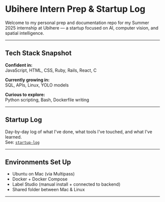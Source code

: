 # Ubihere Intern Prep & Startup Log

Welcome to my personal prep and documentation repo for my Summer 2025 internship at Ubihere — a startup focused on AI, computer vision, and spatial intelligence.

---

## Tech Stack Snapshot

**Confident in:**  
JavaScript, HTML, CSS, Ruby, Rails, React, C

**Currently growing in:**  
SQL, APIs, Linux, YOLO models

**Curious to explore:**  
Python scripting, Bash, Dockerfile writing

---

##  Startup Log

Day-by-day log of what I've done, what tools I've touched, and what I've learned.  
See: [`startup-log`](startup-log)

---

##  Environments Set Up

- Ubuntu on Mac (via Multipass)
- Docker + Docker Compose
- Label Studio (manual install + connected to backend)
- Shared folder between Mac & Linux

---

